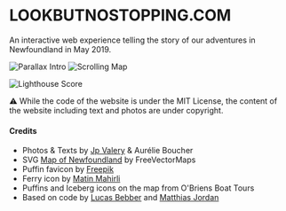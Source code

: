# LOOKBUTNOSTOPPING.COM

An interactive web experience telling the story of our adventures in Newfoundland in May 2019.

![Parallax Intro](https://github.com/jpvalery/newfoundland/blob/master/docs/intro-parallax.gif?raw=true)
![Scrolling Map](https://github.com/jpvalery/newfoundland/blob/master/docs/scrolling-map.gif?raw=true)

![Lighthouse Score](https://github.com/jpvalery/newfoundland/blob/master/docs/lighthouse.png?raw=true)

⚠️ While the code of the website is under the MIT License, the content of the website including text and photos are under copyright.

#### Credits

*   Photos & Texts by [Jp Valery](https://jpvalery.photo) & Aurélie Boucher
*   SVG [Map of Newfoundland](http://www.freevectormaps.com/canada/newfoundland-and-labrador/CA-NL-EPS-02-4001?ref=atr "Map Newfoundland") by FreeVectorMaps
*   Puffin favicon by [Freepik](https://www.freepik.com/ "Freepik")
*   Ferry icon by [Matin Mahirli](https://www.iconfinder.com/mathme "Matin Mahirli")
*   Puffins and Iceberg icons on the map from O'Briens Boat Tours
*   Based on code by [Lucas Bebber](https://tympanus.net/codrops/2015/12/16/animated-map-path-for-interactive-storytelling/ "Lucas Bebber") and [Matthias Jordan](https://github.com/iammatthias/Gatsby-Firewatch-Parallax)
